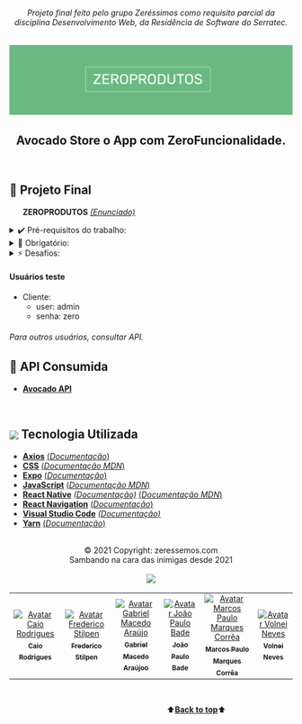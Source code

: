 <div align="center">
<i><h6>Projeto final feito pelo grupo Zeréssimos como requisito parcial da disciplina Desenvolvimento Web, da Residência de Software do Serratec.</h6></i>
</div>
<a name="back-to-top">

![](./assets/images/logoTopReadme.png)

 <p>
    <h2 align="center">
    Avocado Store o App com ZeroFuncionalidade.
    </h2>
  </p> 
  </br>

  ## 🥑    Projeto Final
&nbsp;&nbsp;&nbsp;&nbsp;&nbsp;&nbsp;**ZEROPRODUTOS**    [*(Enunciado)*](./assets/doc.md)

<details>
  <summary>✔️ Pré-requisitos do trabalho:</summary>
      <p align="justify">
        CRUD - (GETbyID, GETALL, POST, PUT, DELETE) Usabilidade Organização do Código Navegação - (Stack Navigation) Apresentação.
      </p>
  </details> 
  <details>
  <summary>👮 Obrigatório:</summary>
      <p align="justify">
        Requisições HTTP - (CRUD) Navegação - (Stack Navigation) Uso de Hooks - (No mínimo os básicos: useState, useEffect, useContext) Reaproveitamento de componentes (Ex: Buttons, Inputs etc)
      </p>
  </details>
   <details>
  <summary>⚡️ Desafios:</summary>
      <p align="justify">
        SplashScreen<br> 
        Responsividade - (No mínimo celular deitado)<br> 
        Navegação - (Usar outro tipo de navegação sem ser a Stack)<br>
      </p>
  </details>  

#### Usuários teste
* Cliente:
  - user: admin
  - senha: zero
###### *Para outros usuários, consultar API.* 

## 🍃    API Consumida
 * [**Avocado API**](https://api-avocado.herokuapp.com/)
 <br>   
 
## <img height="45px" align="center" src="https://github.com/marcosbarker/serratec.residencia/blob/main/assets/stockrocketgif.gif">    Tecnologia Utilizada
- [**Axios**](https://www.npmjs.com/package/react-axios)    [(*Documentação*)](https://www.npmjs.com/package/react-axios)
- [**CSS**](https://www.w3.org/Style/CSS/)    [(*Documentação MDN*)](https://developer.mozilla.org/en-US/docs/Web/CSS/Reference)
- [**Expo**](https://docs.expo.io/)    [(*Documentação*)](https://docs.expo.io/guides/)
- [**JavaScript**](https://www.javascript.com/)    [(*Documentação MDN*)](https://developer.mozilla.org/pt-BR/docs/Web/JavaScript)
- [**React Native**](https://reactnative.dev/)    [*(Documentação)*](https://reactnative.dev/docs/getting-started)    [(*Documentação MDN*)](https://developer.mozilla.org/pt-BR/docs/Learn/Tools_and_testing/Client-side_JavaScript_frameworks/React_getting_started)
- [**React Navigation**](https://reactnavigation.org/)    [(*Documentação*)](https://reactnavigation.org/docs/getting-started/)
- [**Visual Studio Code**](https://code.visualstudio.com/)    [*(Documentação)*](https://code.visualstudio.com/docs)
 - [**Yarn**](https://yarnpkg.com/)    [(*Documentação*)](https://yarnpkg.com/getting-started) 
<br> 
<div align="center">
© 2021 Copyright: zeressemos.com
</div>
<div align="center">
Sambando na cara das inimigas desde 2021
</div>
</br>
<div align="center">
  <img height="400px" src="https://github.com/marcosbarker/serratec.residencia/blob/main/assets/osZeressemosProTeam.png"> 
</div>
<table>
  <tr>
    <td align="center">
      <a href="https://github.com/raiocodrigues">
        <img src="https://avatars.githubusercontent.com/u/82115790?v=4" width="100px;" alt="Avatar Caio Rodrigues"/><br>
        <sub>
          <b>Caio Rodrigues</b>
        </sub>
      </a>
    </td>
    <td align="center">
      <a href="https://github.com/FredericoStilpen">
        <img src="https://avatars.githubusercontent.com/u/82114348?v=4" width="100px;" alt="Avatar Frederico Stilpen"/><br>
        <sub>
          <b>Frederico Stilpen</b>
        </sub>
      </a><br>
    </td>
    <td align="center">
      <a href="https://github.com/M4G1Ck">
        <img src="https://avatars.githubusercontent.com/u/79328112?v=4" width="100px;" alt="Avatar Gabriel Macedo Araújo"/><br>
        <sub>
          <b>Gabriel Macedo Araújoo</b>
        </sub>
      </a><br>
    </td>
    <td align="center">
      <a href="https://github.com/JpBade">
        <img src="https://avatars.githubusercontent.com/u/82114843?v=4" width="100px;" alt="Avatar João Paulo Bade"/><br>
        <sub>
          <b>João Paulo Bade</b>
        </sub>
      </a><br>
    </td>
    <td align="center">
      <a href="https://github.com/marcosbarker">
        <img src="https://avatars.githubusercontent.com/u/57602117?v=4" width="100px;" alt="Avatar Marcos Paulo Marques Corrêa"/><br>
        <sub>
          <b>Marcos Paulo Marques Corrêa</b>
        </sub>
      </a><br>
    </td>
    <td align="center">
      <a href="https://github.com/Volneineves">
        <img src="https://avatars.githubusercontent.com/u/82004090?v=4" width="100px;" alt="Avatar Volnei Neves"/><br>
        <sub>
          <b>Volnei Neves</b>
        </sub>
      </a><br>
    </td>
</table>
</br>

&emsp;&emsp;&emsp;&emsp;&emsp;&emsp;&emsp;&emsp;&emsp;&emsp;&emsp;&emsp;&emsp;&emsp;&emsp;&emsp;&emsp;&emsp;&emsp;&emsp;⬆️[**Back to top**](#back-to-top)⬆️